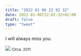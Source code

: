 ```yaml
---
title: "2022 01 06 22 02 32"
date: 2022-01-06T22:02:32+01:00
draft: false
type: "tweet"
---
```

I will always miss you.

![](/img/IMG_0783.jpg)
<small>Circa. 2011</small>
